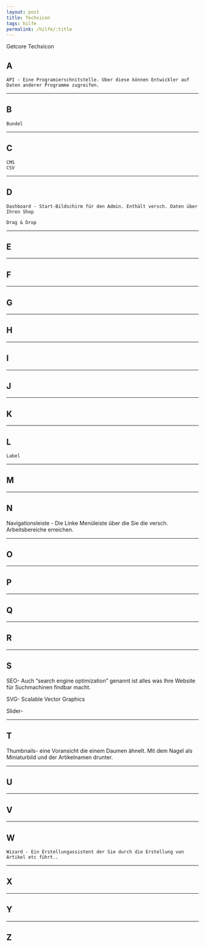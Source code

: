 ```yaml
---
layout: post
title: Techxicon
tags: hilfe
permalink: /hilfe/:title
---
```


Getcore Techxicon

## A

    API - Eine Programierschnitstelle. Über diese können Entwickler auf Daten anderer Programme zugreifen.

---

## B

	Bundel
---
## C

	CMS
	CSV

---

## D
	Dashboard - Start-Bildschirm für den Admin. Enthält versch. Daten über Ihren Shop
	
	Drag & Drop

---

## E

---

## F

---

## G

---

## H

---

## I

---

## J

---

## K

---

## L
	Label

---

## M

---

## N
Navigationsleiste - Die Linke Menüleiste über die Sie die versch. Arbeitsbereiche erreichen.

---

## O

---

## P

---

## Q

---

## R

---

## S

SEO- Auch “search engine optimization” genannt ist alles was Ihre Website für Suchmachinen findbar macht. 

SVG- Scalable Vector Graphics

Slider-

---

## T
Thumbnails- eine Voransicht die einem Daumen ähnelt. Mit dem Nagel als Miniaturbild und der Artikelnamen drunter. 

---

## U

---

## V

---

## W
	Wizard - Ein Erstellungassistent der Sie durch die Erstellung von Artikel etc führt.. 

---

## X

---

## Y

---

## Z
